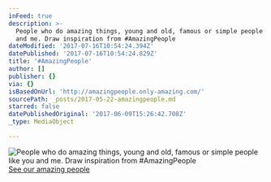 ```yaml
---
inFeed: true
description: >-
  People who do amazing things, young and old, famous or simple people like you
  and me. Draw inspiration from #AmazingPeople
dateModified: '2017-07-16T10:54:24.394Z'
datePublished: '2017-07-16T10:54:24.829Z'
title: '#AmazingPeople'
author: []
publisher: {}
via: {}
isBasedOnUrl: 'http://amazingpeople.only-amazing.com/'
sourcePath: _posts/2017-05-22-amazingpeople.md
starred: false
datePublishedOriginal: '2017-06-09T15:26:42.708Z'
_type: MediaObject

---
```

![People who do amazing things, young and old, famous or simple people like you and me. Draw inspiration from #AmazingPeople](https://the-grid-user-content.s3-us-west-2.amazonaws.com/217ea60e-eef2-493d-93af-dae65a33ee06.jpg)
[See our amazing people][0]

[0]: http://amazingpeople.only-amazing.com/